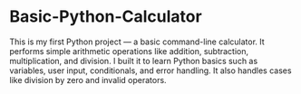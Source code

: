 # Basic-Python-Calculator
This is my first Python project — a basic command-line calculator. It performs simple arithmetic operations like addition, subtraction, multiplication, and division. I built it to learn Python basics such as variables, user input, conditionals, and error handling. It also handles cases like division by zero and invalid operators. 
